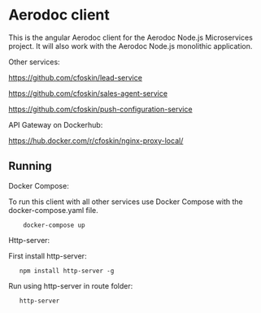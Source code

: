 # Aerodoc client

This is the angular Aerodoc client for the Aerodoc Node.js Microservices project. It will also work with the Aerodoc Node.js monolithic application.

Other services: 

https://github.com/cfoskin/lead-service

https://github.com/cfoskin/sales-agent-service

https://github.com/cfoskin/push-configuration-service

API Gateway on Dockerhub:

https://hub.docker.com/r/cfoskin/nginx-proxy-local/


## Running 

Docker Compose:

To run this client with all other  services use Docker Compose with the docker-compose.yaml file.

        docker-compose up

Http-server:

First install http-server: 

       npm install http-server -g

Run using http-server in route folder:
 
       http-server
       
